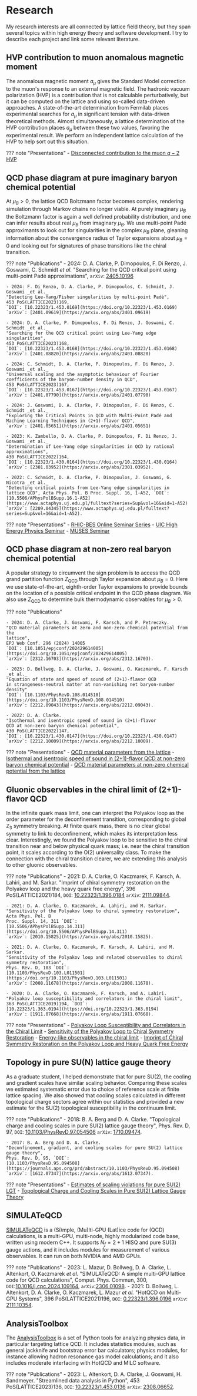 # Research 

My research interests are all connected by lattice field theory, but they span several topics within high energy
theory and software development. I try to describe each project and link some relevant literature.


## HVP contribution to muon anomalous magnetic moment

The anomalous magnetic moment $a_\mu$ gives the Standard Model correction
to the muon's response to an external magnetic field. The hadronic vacuum
polarization (HVP) is a contribution that is not calculable perturbatively, but
it can be computed on the lattice and using so-called data-driven approaches.
A state-of-the-art determination from Fermilab places experimental
searches for $a_\mu$ in significant tension with data-driven theoretical
methods. Almost simultaneously, a lattice determination of the HVP contribution
places $a_\mu$ between these two values, favoring the experimental result.
We perform an independent lattice calculation of the HVP to help sort
out this situation.

??? note "Presentations"
    - [Disconnected contribution to the muon $g-2$ HVP](pdfs/2024_LATTICE.pdf)


## QCD phase diagram at pure imaginary baryon chemical potential

At $\mu_B>0$, the lattice QCD Boltzmann factor becomes complex, rendering
            simulation through Markov chains no longer viable.
            At purely imaginary $\mu_B$ the Boltzmann factor is again a well
            defined probability distribution, and one can infer results
            about real $\mu_B$ from imaginary $\mu_B$. We use multi-point
            Padé approximants to look out for singularities in the complex
            $\mu_B$ plane, gleaning information about the convergence radius
            of Taylor expansions about $\mu_B=0$ and looking out for signatures
            of phase transitions like the chiral transition.

??? note "Publications"
    - 2024: D. A. Clarke, P. Dimopoulos, F. Di Renzo, J. Goswami, C. Schmidt _et al._ 
    "Searching for the QCD critical point using multi-point Padé approximations",
    `arXiv`: [2405.10196](https://arxiv.org/abs/2405.10196)

    - 2024: F. Di Renzo, D. A. Clarke, P. Dimopoulos, C. Schmidt, J. Goswami _et al._
    "Detecting Lee-Yang/Fisher singularities by multi-point Padè",
    453 PoS(LATTICE2023)169,
    `DOI`: [10.22323/1.453.0169](https://doi.org/10.22323/1.453.0169)
    `arXiv`: [2401.09619](https://arxiv.org/abs/2401.09619)

    - 2024: D. A. Clarke, P. Dimopoulos, F. Di Renzo, J. Goswami, C. Schmidt _et al._ 
    "Searching for the QCD critical point using Lee-Yang edge 
    singularities",
    453 PoS(LATTICE2023)168,
    `DOI`: [10.22323/1.453.0168](https://doi.org/10.22323/1.453.0168)
    `arXiv`: [2401.08820](https://arxiv.org/abs/2401.08820)

    - 2024: C. Schmidt, D. A. Clarke, P. Dimopoulos, F. Di Renzo, J. Goswami _et al._ 
    "Universal scaling and the asymptotic behaviour of Fourier 
    coefficients of the baryon-number density in QCD",
    453 PoS(LATTICE2023)167,
    `DOI`: [10.22323/1.453.0167](https://doi.org/10.22323/1.453.0167)
    `arXiv`: [2401.07790](https://arxiv.org/abs/2401.07790)

    - 2024: J. Goswami, D. A. Clarke, P. Dimopoulos, F. Di Renzo, C. Schmidt _et al._ 
    "Exploring the Critical Points in QCD with Multi-Point Padé and 
    Machine Learning Techniques in (2+1)-flavor QCD",
    `arXiv`: [2401.05651](https://arxiv.org/abs/2401.05651)

    - 2023: K. Zambello, D. A. Clarke, P. Dimopoulos, F. Di Renzo, J. Goswami _et al._ 
    "Determination of Lee-Yang edge singularities in QCD by rational
    approximations", 
    430 PoS(LATTICE2022)164, 
    `DOI`: [10.22323/1.430.0164](https://doi.org/10.22323/1.430.0164)
    `arXiv`: [2301.03952](https://arxiv.org/abs/2301.03952).
    
    - 2022: C. Schmidt, D. A. Clarke, P. Dimopoulos, J. Goswami, G. Nicotra _et al._ 
    "Detecting critical points from Lee-Yang edge singularities in
    lattice QCD", Acta Phys. Pol. B Proc. Suppl. 16, 1-A52, `DOI`:
    [10.5506/APhysPolBSupp.16.1-A52](https://www.actaphys.uj.edu.pl/fulltext?series=Sup&vol=16&aid=1-A52) 
    `arXiv`: [2209.04345](https://www.actaphys.uj.edu.pl/fulltext?series=Sup&vol=16&aid=1-A52).

??? note "Presentations"
    - [RHIC-BES Online Seminar Series](pdfs/2024_RHICBES.pdf)
    - [UIC High Energy Physics Seminar](pdfs/2024_UIC.pdf)
    - [MUSES Seminar](pdfs/2024_MUSES.pdf)


## QCD phase diagram at non-zero real baryon chemical potential 

A popular strategy to circumvent the sign problem is to access the QCD grand
partition function $Z_{\text{QCD}}$ through Taylor expansion about $\mu_B=0$.
Here we use state-of-the-art, eighth-order Taylor expansions to provide bounds on the
location of a possible critical endpoint in the QCD phase diagram. We also use
$Z_{\text{QCD}}$ to determine bulk thermodynamic observables for $\mu_B>0$.

??? note "Publications"

    - 2024: D. A. Clarke, J. Goswami, F. Karsch, and P. Petreczky.
    "QCD material parameters at zero and non-zero chemical potential from the
    lattice",
    EPJ Web Conf. 296 (2024) 14005
    `DOI`: [10.1051/epjconf/202429614005](https://doi.org/10.1051/epjconf/202429614005)
    `arXiv`: [2312.16703](https://arxiv.org/abs/2312.16703).

    - 2023: D. Bollweg, D. A. Clarke, J. Goswami, O. Kaczmarek, F. Karsch _et al._  
    "Equation of state and speed of sound of (2+1)-flavor QCD
    in strangeness-neutral matter at non-vanishing net baryon-number
    density" 
    `DOI`: [10.1103/PhysRevD.108.014510](https://doi.org/10.1103/PhysRevD.108.014510)
    `arXiv`: [2212.09043](https://arxiv.org/abs/2212.09043).
    
    - 2022: D. A. Clarke. 
    "Isothermal and isentropic speed of sound in (2+1)-flavor
    QCD at non-zero baryon chemical potential",
    430 PoS(LATTICE2022)147,
    `DOI`: [10.22323/1.430.0147](https://doi.org/10.22323/1.430.0147)
    `arXiv`: [2212.10009](https://arxiv.org/abs/2212.10009).

??? note "Presentations"
    - [QCD material parameters from the lattice](pdfs/2024_RIKEN.pdf)
    - [Isothermal and isentropic speed of sound in (2+1)-flavor QCD at non-zero baryon chemical potential](pdfs/pres_LAT4.pdf)
    - [QCD material parameters at non-zero chemical potential from the lattice](pdfs/pres_QM2023.pdf)


## Gluonic observables in the chiral limit of (2+1)-flavor QCD

  In the infinite quark mass limit, one can interpret the Polyakov loop
            as the order parameter for the deconfinement transition, corresponding to global
            $\mathbb{Z}_3$ symmetry breaking. At finite quark mass, there is no clear
            global symmetry to link to deconfinement, which makes its
            interpretation less clear. Interestingly, we found
            the Polyakov loop to be sensitive to the chiral transition near and
            below physical quark mass; i.e. near the chiral transition point,
            it scales according to the O(2) universality class. To make the
            connection with the chiral transition clearer, we are
            extending this analysis to other gluonic observables.

??? note "Publications"
    - 2021: D. A. Clarke, O. Kaczmarek, F. Karsch, A. Lahiri, and M. Sarkar.
    "Imprint of chiral symmetry restoration on the Polyakov loop and
    the heavy quark free energy", 
    396 PoS(LATTICE2021)184, `DOI`:
    [10.22323/1.396.0184](https://pos.sissa.it/396/184/) 
    `arXiv`: [2111.09844](https://arxiv.org/abs/2111.09844).
    
    - 2021: D. A. Clarke, O. Kaczmarek, A. Lahiri, and M. Sarkar. 
    "Sensitivity of the Polyakov loop to chiral symmetry restoration", 
    Acta Phys. Pol. B
    Proc. Suppl. 14, 311 `DOI`: 
    [10.5506/APhysPolBSupp.14.311](https://doi.org/10.5506/APhysPolBSupp.14.311) 
    `arXiv`: [2010.15825](https://arxiv.org/abs/2010.15825).
    
    - 2021: D. A. Clarke, O. Kaczmarek, F. Karsch, A. Lahiri, and M. Sarkar. 
    "Sensitivity of the Polyakov loop and related observables to chiral symmetry restoration", 
    Phys. Rev. D, 103 `DOI`:
    [10.1103/PhysRevD.103.L011501](https://doi.org/10.1103/PhysRevD.103.L011501) 
    `arXiv`: [2008.11678](https://arxiv.org/abs/2008.11678).
    
    - 2020: D. A. Clarke, O. Kaczmarek, F. Karsch, and A. Lahiri.
    "Polyakov loop susceptibility and correlators in the chiral limit",
    363 PoS(LATTICE2019)194, `DOI`: 
    [10.22323/1.363.0194](https://doi.org/10.22323/1.363.0194) 
    `arXiv`: [1911.07668](https://arxiv.org/abs/1911.07668).

??? note "Presentations"
    - [Polyakov Loop Susceptibility and Correlators in the Chiral Limit](pdfs/pres_LAT2.pdf)
    - [Sensitivity of the Polyakov Loop to Chiral Symmetry Restoration](pdfs/pres_CRITICAL.pdf)
    - [Energy-like observables in the chiral limit](pdfs/pres_CRC2020.pdf)
    - [Imprint of Chiral Symmetry Restoration on the Polyakov Loop and Heavy Quark Free Energy](pdfs/pres_LAT3.pdf)


## Topology in pure SU(N) lattice gauge theory

As a graduate student, I helped demonstrate that for pure SU(2), the cooling
            and gradient scales have similar scaling behavior.
            Comparing these scales we estimated systematic error due to choice of 
            reference scale at finite lattice spacing.
            We also showed that cooling scales calculated in different topological 
            charge sectors agree within our statistics and provided a 
            new estimate for the SU(2) topological susceptibility in 
            the continuum limit.

??? note "Publications"
    - 2018: B. A. Berg and D. A. Clarke. 
    "Topological charge and cooling scales in pure SU(2) lattice gauge theory", 
    Phys. Rev. D, 97, 
    `DOI`: [10.1103/PhysRevD.97.054506](https://journals.aps.org/prd/abstract/10.1103/PhysRevD.97.054506) 
    `arXiv`: [1710.09474](https://arxiv.org/abs/1710.09474).
    
    - 2017: B. A. Berg and D. A. Clarke. 
    "Deconfinement, gradient, and cooling scales for pure SU(2) lattice gauge theory", 
    Phys. Rev. D, 95, `DOI`:
    [10.1103/PhysRevD.95.094508](https://journals.aps.org/prd/abstract/10.1103/PhysRevD.95.094508) 
    `arXiv`: [1612.07347](https://arxiv.org/abs/1612.07347).

??? note "Presentations"
    - [Estimates of scaling violations for pure SU(2) LGT](pdfs/pres_LAT1.pdf)
    - [Topological Charge and Cooling Scales in Pure SU(2) Lattice Gauge Theory](pdfs/aps.pdf)


## SIMULATeQCD

 [SIMULATeQCD](https://github.com/LatticeQCD/SIMULATeQCD) is a (Si)mple, (Mu)lti-GPU
            (Lat)ice code for (QCD) calculations, is a multi-GPU,
            multi-node, highly modularized code base, written using modern C++.
            It supports $N_f=2+1$ HISQ and pure SU(3) gauge actions, and it
            includes modules for measurement of various observables.
            It can run on both NVIDIA and AMD GPUs.

??? note "Publications"
    - 2023: L. Mazur, D. Bollweg, D. A. Clarke, L. Altenkort, O. Kaczmarek _et al._ 
    "SIMULATeQCD: A simple multi-GPU lattice code for QCD calculations",
    Comput. Phys. Commun, 300, 
    `DOI`:[10.1016/j.cpc.2024.109164](https://doi.org/10.1016/j.cpc.2024.109164), 
    `arXiv`:[2306.01098](https://arxiv.org/abs/2306.01098).
    - 2021: D. Bollweg, L. Altenkort, D. A. Clarke, O. Kaczmarek, L. Mazur _et al._
    "HotQCD on Multi-GPU Systems",
          396 PoS(LATTICE2021)196,
          `DOI`:
               [0.22323/1.396.0196](https://pos.sissa.it/396/196/)
          `arXiv`:
               [2111.10354](https://arxiv.org/abs/2111.10354).


## AnalysisToolbox

The [AnalysisToolbox](https://github.com/LatticeQCD/AnalysisToolbox) is a set of Python tools 
for analyzing physics data, in particular targeting lattice QCD. It includes 
statistics modules, such as general jackknife and bootstrap error bar calculators;
physics modules, for instance allowing hadron resonance gas model calculations; 
and it also includes moderate interfacing with HotQCD and MILC software.

??? note "Publications"
    - 2023: L. Altenkort, D. A. Clarke, J. Goswami, H. Sandmeyer.
    "Streamlined data analysis in Python", 
    453 PoS(LATTICE2023)136,
          `DOI`: [10.22323/1.453.0136](https://doi.org/10.22323/1.453.0136)
          `arXiv`:
               [2308.06652](https://arxiv.org/abs/2308.06652).

